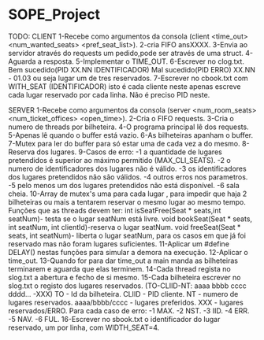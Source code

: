 # SOPE_Project


TODO:
CLIENT
1-Recebe como argumentos da consola 
(client <time_out> <num_wanted_seats> <pref_seat_list>).
2-cria FIFO ansXXXX.
3-Envia ao servidor através do requests um pedido,pode ser através de uma struct.
4-Aguarda a resposta.
5-Implementar o TIME_OUT.
6-Escrever no clog.txt.
Bem sucedido(PID XX.NN IDENTIFICADOR)
Mal sucedido(PID ERRO)
XX.NN - 01.03 ou seja lugar um de tres reservados.
7-Escrever no cbook.txt com WITH_SEAT
(IDENTIFICADOR) isto é cada cliente neste apenas escreve cada lugar reservado por cada linha.
Não é preciso PID neste.


SERVER
1-Recebe como argumentos da consola 
(server <num_room_seats> <num_ticket_offices> <open_time>).
2-Cria o FIFO requests.
3-Cria o numero de threads por bilheteira.
4-O programa principal lê dos requests.
5-Apenas lê quando o buffer está vazio.
6-As bilheteiras apanham o buffer.
7-Mutex para ler do buffer para só estar uma de cada vez a do mesmo.
8-Reserva dos lugares.
9-Casos de erro:
    -1 a quantidade de lugares pretendidos é superior ao máximo permitido (MAX_CLI_SEATS).
    -2 o numero de identificadores dos lugares não é válido.
    -3 os identificadores dos lugares pretendidos não são válidos.
    -4 outros erros nos parametros.
    -5 pelo menos um dos lugares pretendidos não está disponível.
    -6 sala cheia.
10-Array de mutex's uma para cada lugar , 
  para impedir que haja 2 bilheteiras ou mais a tentarem reservar o mesmo lugar ao mesmo tempo.
    Funções que as threads devem ter:
      int isSeatFree(Seat * seats,int seatNum)- testa se o lugar seatNum está livre.
      void bookSeat(Seat * seats, int seatNum, int clientId)-reserva o lugar seatNum.
      void freeSeat(Seat * seats, int seatNum)- liberta o lugar seatNum, para os casos 
        em que já foi reservado mas não foram lugares suficientes.
11-Aplicar um #define DELAY() nestas funções para simular a demora na execução.
12-Aplicar o time_out.
13-Quando for para dar time_out a main manda as bilheteiras terminarem e aguarda que elas terminem.
14-Cada thread regista no slog.txt a abertura e fecho de si mesmo.
15-Cada bilheteira escrever no slog.txt o registo dos lugares reservados.
    (TO-CLIID-NT: aaaa bbbb cccc dddd... -XXX)
      TO - Id da bilheteira.
      CLIID - PID cliente.
      NT - numero de lugares reservados.
      aaaa/bbbb/cccc - lugares preferidos.
      XXX - lugares reservados/ERRO.
        Para cada caso de erro:
          -1 MAX.
          -2 NST.
          -3 IID.
          -4 ERR.
          -5 NAV.
          -6 FUL.
16-Escrever no sbook.txt o identificador do lugar reservado, um por linha, com WIDTH_SEAT=4.
